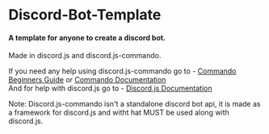 # Discord-Bot-Template
#### A template for anyone to create a discord bot.                                                          
Made in discord.js and discord.js-commando.

If you need any help using discord.js-commando go to - [Commando Beginners Guide](https://dragonfire535.gitbooks.io/discord-js-commando-beginners-guide/content/) or [Commando Documentation](https://discord.js.org/#/docs/commando/master/general/welcome)                  
And for help with discord.js go to - [Discord.js Documentation](https://discord.js.org/#/docs/main/stable/general/welcome)

Note: Discord.js-commando isn't a standalone discord bot api, it is made as a framework for discord.js and witht hat MUST be used along with discord.js.
